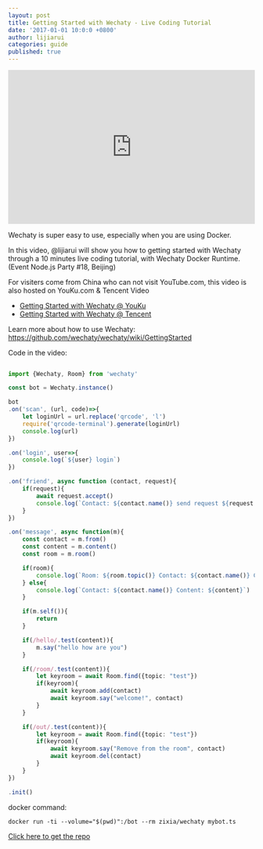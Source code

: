 ```yaml
---
layout: post
title: Getting Started with Wechaty - Live Coding Tutorial
date: '2017-01-01 10:0:0 +0800'
author: lijiarui
categories: guide
published: true
---
```



<div class="video-container" style="
    position: relative;
    padding-bottom:56.25%;
    padding-top:30px;
    height:0;
    overflow:hidden;
">
<iframe width="560" height="315" src="https://www.youtube.com/embed/IUDuxHaV9bQ?start=83" frameborder="0" allowfullscreen="" style="
    position: absolute;
    top:0;
    left:0;
    width:100%;
    height:100%;
"></iframe></div>

Wechaty is super easy to use, especially when you are using Docker.

In this video, @lijiarui will show you how to getting started with Wechaty through a 10 minutes live coding tutorial, with Wechaty Docker Runtime. (Event Node.js Party #18, Beijing)

For visiters come from China who can not visit YouTube.com, this video is also hosted on YouKu.com & Tencent Video

* [Getting Started with Wechaty @ YouKu](http://v.youku.com/v_show/id_XMTkyNDgzMjY5Ng==.html)
* [Getting Started with Wechaty @ Tencent](https://v.qq.com/x/page/b0363p9kg3q.html)

<!--more-->

Learn more about how to use Wechaty: <https://github.com/wechaty/wechaty/wiki/GettingStarted>

Code in the video:

```typescript

import {Wechaty, Room} from 'wechaty'

const bot = Wechaty.instance()

bot
.on('scan', (url, code)=>{
    let loginUrl = url.replace('qrcode', 'l')
    require('qrcode-terminal').generate(loginUrl)
    console.log(url)
})

.on('login', user=>{
    console.log(`${user} login`)
})

.on('friend', async function (contact, request){
    if(request){
        await request.accept()
        console.log(`Contact: ${contact.name()} send request ${request.hello}`)
    }
})

.on('message', async function(m){
    const contact = m.from()
    const content = m.content()
    const room = m.room()

    if(room){
        console.log(`Room: ${room.topic()} Contact: ${contact.name()} Content: ${content}`)
    } else{
        console.log(`Contact: ${contact.name()} Content: ${content}`)
    }

    if(m.self()){
        return
    }

    if(/hello/.test(content)){
        m.say("hello how are you")
    }

    if(/room/.test(content)){
        let keyroom = await Room.find({topic: "test"})
        if(keyroom){
            await keyroom.add(contact)
            await keyroom.say("welcome!", contact)
        }
    }

    if(/out/.test(content)){
        let keyroom = await Room.find({topic: "test"})
        if(keyroom){
            await keyroom.say("Remove from the room", contact)
            await keyroom.del(contact)
        }
    }
})

.init()

```

docker command:    

```
docker run -ti --volume="$(pwd)":/bot --rm zixia/wechaty mybot.ts
```
[Click here to get the repo](https://github.com/lijiarui/Getting-Started-with-Wechaty---Live-Coding-Tutorial "Click here to get the repo")

[ruirui-speech-nodejs-image]: /download/2017/lijiarui-speech-nodejs.jpg
